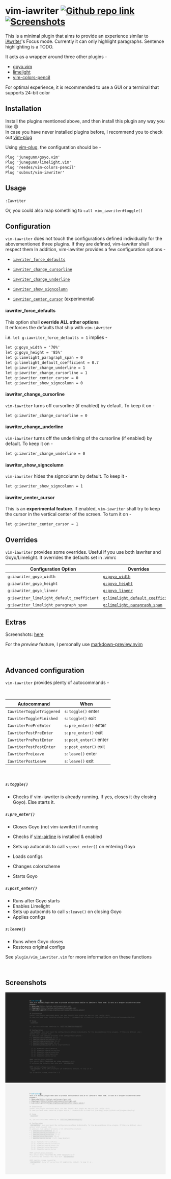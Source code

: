 # vim-iawriter [![Github repo link](https://img.shields.io/badge/view%20on%20github-black?style=for-the-badge&logo=github)](https://github.com/subnut/vim-iawriter "Github repo link") [![Screenshots](https://img.shields.io/badge/Screenshots-blue?style=for-the-badge)](#screenshots "Screenshots")



This is a minimal plugin that aims to provide an experience similar to [iAwriter](https://ia.net/writer)'s Focus mode. Currently it can only highlight paragraphs. Sentence highlighting is a TODO.

It acts as a wrapper around three other plugins -
* [goyo.vim](https://github.com/junegunn/goyo.vim)
* [limelight](https://github.com/junegunn/limelight.vim)
* [vim-colors-pencil](https://github.com/reedes/vim-colors-pencil)

For optimal experience, it is recommended to use a GUI or a terminal that supports 24-bit color

## Installation
Install the plugins mentioned above, and then install this plugin any way you like :smile: <br/>
In case you have never installed plugins before, I recommend you to check out [vim-plug](https://github.com/junegunn/vim-plug)

Using [vim-plug](https://github.com/junegunn/vim-plug), the configuration should be -

```vim
Plug 'junegunn/goyo.vim'
Plug 'junegunn/limelight.vim'
Plug 'reedes/vim-colors-pencil'
Plug 'subnut/vim-iawriter'
```

## Usage
`:Iawriter`

Or, you could also map something to `call vim_iawriter#toggle()`

## Configuration
`vim-iawriter` does not touch the configurations defined individually for the abovementioned three plugins. If they are defined, vim-iawriter shall respect them
In addition, vim-iawriter provides a few configuration options -
* [`iawriter_force_defaults`][1.1]
* [`iawriter_change_cursorline`][1.2]
* [`iawriter_change_underline`][1.3]
* [`iawriter_show_signcolumn`][1.4]
* [`iawriter_center_cursor`][1.5] (experimental)

  [1.1]: #iawriter_force_defaults
  [1.2]: #iawriter_change_cursorline
  [1.3]: #iawriter_change_underline
  [1.4]: #iawriter_show_signcolumn
  [1.5]: #iawriter_center_cursor

#### iawriter_force_defaults
This option shall **override ALL other options** <br/>
It enforces the defaults that ship with `vim-iAwriter`

i.e. `let g:iawriter_force_defaults = 1` implies -
```vim
let g:goyo_width = '70%'
let g:goyo_height = '85%'
let g:limelight_paragraph_span = 0
let g:limelight_default_coefficient = 0.7
let g:iawriter_change_underline = 1
let g:iawriter_change_cursorline = 1
let g:iawriter_center_cursor = 0
let g:iawriter_show_signcolumn = 0
```

#### iawriter_change_cursorline
`vim-iawriter` turns off cursorline (if enabled) by default. To keep it on -
```vim
let g:iawriter_change_cursorline = 0
```

#### iawriter_change_underline
`vim-iawriter` turns off the underlining of the cursorline (if enabled) by default. To keep it on -
```vim
let g:iawriter_change_underline = 0
```

#### iawriter_show_signcolumn
`vim-iawriter` hides the signcolumn by default. To keep it -
```vim
let g:iawriter_show_signcolumn = 1
```

#### iawriter_center_cursor
This is an **experimental feature**. If enabled, `vim-iawriter` shall try to keep the cursor in the vertical center of the screen. To turn it on -
```vim
let g:iawriter_center_cursor = 1
```

## Overrides
`vim-iawriter` provides some overrides. Useful if you use both Iawriter and Goyo/Limelight. It overrides the defaults set in .vimrc

| Configuration Option | Overrides |
| -------------------- | --------- |
| `g:iawriter_goyo_width`| [`g:goyo_width`][2.1] |
| `g:iawriter_goyo_height`| [`g:goyo_height`][2.2] |
| `g:iawriter_goyo_linenr`| [`g:goyo_linenr`][2.3] |
| `g:iawriter_limelight_default_coefficient`| [`g:limelight_default_coefficient`][2.4] |
| `g:iawriter_limelight_paragraph_span`| [`g:limelight_paragraph_span`][2.5] |

  [2.1]: https://github.com/junegunn/goyo.vim#configuration
  [2.2]: https://github.com/junegunn/goyo.vim#configuration
  [2.3]: https://github.com/junegunn/goyo.vim#configuration
  [2.4]: https://github.com/junegunn/limelight.vim#options
  [2.5]: https://github.com/junegunn/limelight.vim#options

## Extras
Screenshots: [here](#screenshots)

For the _preview_ feature, I personally use [markdown-preview.nvim](https://github.com/iamcco/markdown-preview.nvim)

<br/>

## Advanced configuration
`vim-iawriter` provides plenty of autocommands -

<br/>

| Autocommand | When |
| ----------- | ---- |
| `IawriterToggleTriggered` | `s:toggle()` enter
| `IawriterToggleFinished` | `s:toggle()` exit
| `IawriterPrePreEnter` | `s:pre_enter()` enter
| `IawriterPostPreEnter` | `s:pre_enter()` exit
| `IawriterPrePostEnter` | `s:post_enter()` enter
| `IawriterPostPostEnter` | `s:post_enter()` exit
| `IawriterPreLeave` | `s:leave()` enter
| `IawriterPostLeave` | `s:leave()` exit

<br/>

##### `s:toggle()`
 - Checks if vim-iawriter is already running. If yes, closes it (by closing Goyo). Else starts it.

##### `s:pre_enter()`
 - Closes Goyo (not vim-iawriter) if running
 - Checks if [vim-airline][3] is installed & enabled
 - Sets up autocmds to call `s:post_enter()` on entering Goyo
 - Loads configs
 - Changes colorscheme
 - Starts Goyo

     [3]: https://github.com/vim-airline/vim-airline

##### `s:post_enter()`
 - Runs after Goyo starts
 - Enables Limelight
 - Sets up autocmds to call `s:leave()` on closing Goyo
 - Applies configs

##### `s:leave()`
 - Runs when Goyo closes
 - Restores original configs

See `plugin/vim_iawriter.vim` for more information on these functions

<br/>

## Screenshots
![dark](pictures/dark.png 'dark')
![light](pictures/light.png 'light')
